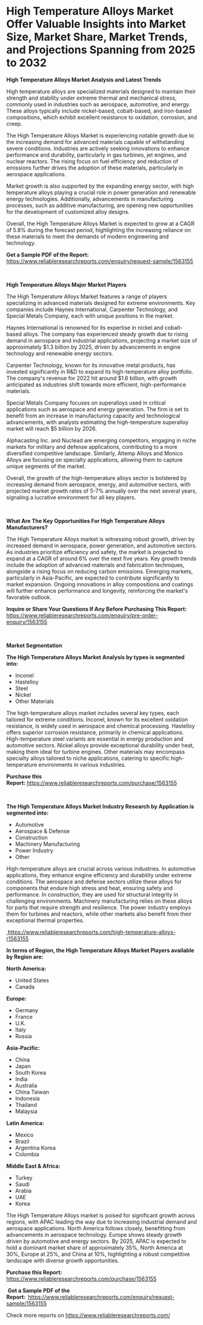 <p><h1>High Temperature Alloys Market Offer Valuable Insights into Market Size, Market Share, Market Trends, and Projections Spanning from 2025 to 2032</h1></p><p><strong>High Temperature Alloys Market Analysis and Latest Trends</strong></p>
<p><p>High temperature alloys are specialized materials designed to maintain their strength and stability under extreme thermal and mechanical stress, commonly used in industries such as aerospace, automotive, and energy. These alloys typically include nickel-based, cobalt-based, and iron-based compositions, which exhibit excellent resistance to oxidation, corrosion, and creep.</p><p>The High Temperature Alloys Market is experiencing notable growth due to the increasing demand for advanced materials capable of withstanding severe conditions. Industries are actively seeking innovations to enhance performance and durability, particularly in gas turbines, jet engines, and nuclear reactors. The rising focus on fuel efficiency and reduction of emissions further drives the adoption of these materials, particularly in aerospace applications.</p><p>Market growth is also supported by the expanding energy sector, with high temperature alloys playing a crucial role in power generation and renewable energy technologies. Additionally, advancements in manufacturing processes, such as additive manufacturing, are opening new opportunities for the development of customized alloy designs.</p><p>Overall, the High Temperature Alloys Market is expected to grow at a CAGR of 5.8% during the forecast period, highlighting the increasing reliance on these materials to meet the demands of modern engineering and technology.</p></p>
<p><strong>Get a Sample PDF of the Report:&nbsp;</strong> <a href="https://www.reliableresearchreports.com/enquiry/request-sample/1563155?utm_campaign=2743&utm_medium=2&utm_source=Github&utm_content=ia&utm_term=02042025&utm_id=high-temperature-alloys">https://www.reliableresearchreports.com/enquiry/request-sample/1563155</a></p>
<p>&nbsp;</p>
<p><strong>High Temperature Alloys Major Market Players</strong></p>
<p><p>The High Temperature Alloys Market features a range of players specializing in advanced materials designed for extreme environments. Key companies include Haynes International, Carpenter Technology, and Special Metals Company, each with unique positions in the market.</p><p>Haynes International is renowned for its expertise in nickel and cobalt-based alloys. The company has experienced steady growth due to rising demand in aerospace and industrial applications, projecting a market size of approximately $1.3 billion by 2025, driven by advancements in engine technology and renewable energy sectors.</p><p>Carpenter Technology, known for its innovative metal products, has invested significantly in R&D to expand its high-temperature alloy portfolio. The company's revenue for 2022 hit around $1.6 billion, with growth anticipated as industries shift towards more efficient, high-performance materials.</p><p>Special Metals Company focuses on superalloys used in critical applications such as aerospace and energy generation. The firm is set to benefit from an increase in manufacturing capacity and technological advancements, with analysts estimating the high-temperature superalloy market will reach $5 billion by 2026.</p><p>Alphacasting Inc. and Nuclead are emerging competitors, engaging in niche markets for military and defense applications, contributing to a more diversified competitive landscape. Similarly, Altemp Alloys and Monico Alloys are focusing on specialty applications, allowing them to capture unique segments of the market.</p><p>Overall, the growth of the high-temperature alloys sector is bolstered by increasing demand from aerospace, energy, and automotive sectors, with projected market growth rates of 5-7% annually over the next several years, signaling a lucrative environment for all key players.</p></p>
<p>&nbsp;</p>
<p><strong>What Are The Key Opportunities For High Temperature Alloys Manufacturers?</strong></p>
<p><p>The High Temperature Alloys market is witnessing robust growth, driven by increased demand in aerospace, power generation, and automotive sectors. As industries prioritize efficiency and safety, the market is projected to expand at a CAGR of around 6% over the next five years. Key growth trends include the adoption of advanced materials and fabrication techniques, alongside a rising focus on reducing carbon emissions. Emerging markets, particularly in Asia-Pacific, are expected to contribute significantly to market expansion. Ongoing innovations in alloy compositions and coatings will further enhance performance and longevity, reinforcing the market's favorable outlook.</p></p>
<p><strong>Inquire or Share Your Questions If Any Before Purchasing This Report:</strong> <a href="https://www.reliableresearchreports.com/enquiry/pre-order-enquiry/1563155?utm_campaign=2743&utm_medium=2&utm_source=Github&utm_content=ia&utm_term=02042025&utm_id=high-temperature-alloys">https://www.reliableresearchreports.com/enquiry/pre-order-enquiry/1563155</a></p>
<p>&nbsp;</p>
<p><strong>Market Segmentation</strong></p>
<p><strong>The High Temperature Alloys Market Analysis by types is segmented into:</strong></p>
<p><ul><li>Inconel</li><li>Hastelloy</li><li>Steel</li><li>Nickel</li><li>Other Materials</li></ul></p>
<p><p>The high-temperature alloys market includes several key types, each tailored for extreme conditions. Inconel, known for its excellent oxidation resistance, is widely used in aerospace and chemical processing. Hastelloy offers superior corrosion resistance, primarily in chemical applications. High-temperature steel variants are essential in energy production and automotive sectors. Nickel alloys provide exceptional durability under heat, making them ideal for turbine engines. Other materials may encompass specialty alloys tailored to niche applications, catering to specific high-temperature environments in various industries.</p></p>
<p><strong>Purchase this Report:&nbsp;</strong><a href="https://www.reliableresearchreports.com/purchase/1563155?utm_campaign=2743&utm_medium=2&utm_source=Github&utm_content=ia&utm_term=02042025&utm_id=high-temperature-alloys">https://www.reliableresearchreports.com/purchase/1563155</a></p>
<p>&nbsp;</p>
<p><strong>The High Temperature Alloys Market Industry Research by Application is segmented into:</strong></p>
<p><ul><li>Automotive</li><li>Aerospace & Defense</li><li>Construction</li><li>Machinery Manufacturing</li><li>Power Industry</li><li>Other</li></ul></p>
<p><p>High-temperature alloys are crucial across various industries. In automotive applications, they enhance engine efficiency and durability under extreme conditions. The aerospace and defense sectors utilize these alloys for components that endure high stress and heat, ensuring safety and performance. In construction, they are used for structural integrity in challenging environments. Machinery manufacturing relies on these alloys for parts that require strength and resilience. The power industry employs them for turbines and reactors, while other markets also benefit from their exceptional thermal properties.</p></p>
<p><a href="https://www.reliableresearchreports.com/high-temperature-alloys-r1563155?utm_campaign=2743&utm_medium=2&utm_source=Github&utm_content=ia&utm_term=02042025&utm_id=high-temperature-alloys">&nbsp;https://www.reliableresearchreports.com/high-temperature-alloys-r1563155</a></p>
<p><strong>In terms of Region, the High Temperature Alloys Market Players available by Region are:</strong></p>
<p>
    <p> <strong> North America: </strong>
        <ul>
            <li>United States</li>
            <li>Canada</li>
        </ul>
        </p> 
    <p> <strong> Europe: </strong>
        <ul>
            <li>Germany</li>
            <li>France</li>
            <li>U.K.</li>
            <li>Italy</li>
            <li>Russia</li>
        </ul>
        </p> 
    <p> <strong> Asia-Pacific: </strong>
        <ul>
            <li>China</li>
            <li>Japan</li>
            <li>South Korea</li>
            <li>India</li>
            <li>Australia</li>
            <li>China Taiwan</li>
            <li>Indonesia</li>
            <li>Thailand</li>
            <li>Malaysia</li>
        </ul>
        </p> 
    <p> <strong> Latin America: </strong>
        <ul>
            <li>Mexico</li>
            <li>Brazil</li>
            <li>Argentina Korea</li>
            <li>Colombia</li>
        </ul>
        </p> 
    <p> <strong> Middle East & Africa: </strong>
        <ul>
            <li>Turkey</li>
            <li>Saudi</li>
            <li>Arabia</li>
            <li>UAE</li>
            <li>Korea</li>
        </ul>
    </p>
    </p>
<p><p>The High Temperature Alloys market is poised for significant growth across regions, with APAC leading the way due to increasing industrial demand and aerospace applications. North America follows closely, benefitting from advancements in aerospace technology. Europe shows steady growth driven by automotive and energy sectors. By 2025, APAC is expected to hold a dominant market share of approximately 35%, North America at 30%, Europe at 25%, and China at 10%, highlighting a robust competitive landscape with diverse growth opportunities.</p></p>
<p><strong>Purchase this Report: </strong><a href="https://www.reliableresearchreports.com/purchase/1563155?utm_campaign=2743&utm_medium=2&utm_source=Github&utm_content=ia&utm_term=02042025&utm_id=high-temperature-alloys">https://www.reliableresearchreports.com/purchase/1563155</a></p>
<p>&nbsp;<strong>Get a Sample PDF of the Report:&nbsp;&nbsp;</strong><a href="https://www.reliableresearchreports.com/enquiry/request-sample/1563155?utm_campaign=2743&utm_medium=2&utm_source=Github&utm_content=ia&utm_term=02042025&utm_id=high-temperature-alloys">https://www.reliableresearchreports.com/enquiry/request-sample/1563155</a></p>
<p><strong></strong></p>
<p>Check more reports on <a href="https://www.reliableresearchreports.com/?utm_campaign=2743&utm_medium=2&utm_source=Github&utm_content=ia&utm_term=02042025&utm_id=high-temperature-alloys">https://www.reliableresearchreports.com/</a></p>